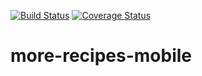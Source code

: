 [![Build Status](https://travis-ci.org/ipheghe/more-recipes-mobile.svg?branch=develop)](https://travis-ci.org/ipheghe/more-recipes-mobile) [![Coverage Status](https://coveralls.io/repos/github/ipheghe/more-recipes-mobile/badge.svg?branch=develop)](https://coveralls.io/github/ipheghe/more-recipes-mobile?branch=develop)

# more-recipes-mobile
